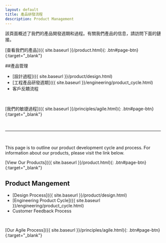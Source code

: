 ```yaml
---
layout: default
title: 產品研發流程
description: Product Management
---
```


該頁面概述了我們的產品開發週期和過程。有關我們產品的信息，請訪問下面的鏈接。

[查看我們的產品]({{ site.baseurl }}/product.html){: .btn#page-btn}{:target="_blank"}


##產品管理

* [設計過程]({{ site.baseurl }}/product/design.html)
* [工程產品研發週期]({{ site.baseurl }}/engineering/product_cycle.html)
* 客戶反饋流程

<br>

[我們的敏捷過程]({{ site.baseurl }}/principles/agile.html){: .btn#page-btn}{:target="_blank"}


<br>

---

<br>

This page is to outline our product development cycle and process. For information about our products, please visit the link below.

[View Our Products]({{ site.baseurl }}/product.html){: .btn#page-btn}{:target="_blank"}


## Product Mangement

* [Design Process]({{ site.baseurl }}/product/design.html)
* [Engineering Product Cycle]({{ site.baseurl }}/engineering/product_cycle.html)
* Customer Feedback Process

<br>

[Our Agile Process]({{ site.baseurl }}/principles/agile.html){: .btn#page-btn}{:target="_blank"}
